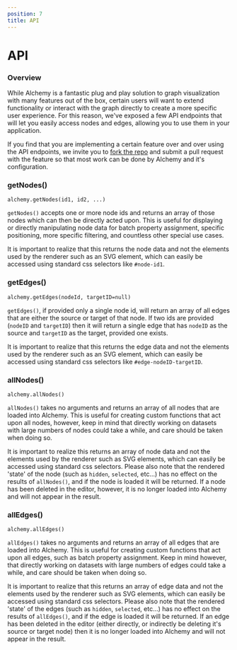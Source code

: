 ```yaml
---
position: 7
title: API
---
```


# API

### Overview

While Alchemy is a fantastic plug and play solution to graph visualization with many features out of the box, certain users will want to extend functionality or interact with the graph directly to create a more specific user experience.  For this reason, we've exposed a few API endpoints that will let you easily access nodes and edges, allowing you to use them in your application.

If you find that you are implementing a certain feature over and over using the API endpoints, we invite you to [fork the repo](http://github.com/GraphAlchemist/Alchemy) and submit a pull request with the feature so that most work can be done by Alchemy and it's configuration.

### getNodes()

`alchemy.getNodes(id1, id2, ...)`

`getNodes()` accepts one or more node ids and returns an array of those nodes which can then be directly acted upon.  This is useful for displaying or directly manipulating node data for batch property assignment, specific positioning, more specific filtering, and countless other special use cases.

It is important to realize that this returns the node data and not the elements used by the renderer such as an SVG element, which can easily be accessed using standard css selectors like `#node-id1`.

### getEdges()

`alchemy.getEdges(nodeId, targetID=null)`

`getEdges()`, if provided only a single node id, will return an array of all edges that are either the source or target of that node.  If two ids are provided (`nodeID` and `targetID`) then it will return a single edge that has `nodeID` as the source and `targetID` as the target, provided one exists.

It is important to realize that this returns the edge data and not the elements used by the renderer such as an SVG element, which can easily be accessed using standard css selectors like `#edge-nodeID-targetID`.

### allNodes()

`alchemy.allNodes()`

`allNodes()` takes no arguments and returns an array of all nodes that are loaded into Alchemy. This is useful for creating custom functions that act upon all nodes, however, keep in mind that directly working on datasets with large numbers of nodes could take a while, and care should be taken when doing so.

It is important to realize this returns an array of node data and not the elements used by the renderer such as SVG elements, which can easily be accessed using standard css selectors.  Please also note that the rendered 'state' of the node (such as `hidden`, `selected`, etc...) has no effect on the results of `allNodes()`, and if the node is loaded it will be returned.  If a node has been deleted in the editor, however, it is no longer loaded into Alchemy and will not appear in the result.

### allEdges()

`alchemy.allEdges()`

`allEdges()` takes no arguments and returns an array of all edges that are loaded into Alchemy.  This is useful for creating custom functions that act upon all edges, such as batch property assignment.  Keep in mind however, that directly working on datasets with large numbers of edges could take a while, and care should be taken when doing so.

It is important to realize that this returns an array of edge data and not the elements used by the renderer such as SVG elements, which can easily be accessed using standard css selectors.  Please also note that the rendered 'state' of the edges (such as `hidden`, `selected`, etc...) has no effect on the results of `allEdges()`, and if the edge is loaded it will be returned.  If an edge has been deleted in the editor (either directly, or indirectly be deleting it's source or target node) then it is no longer loaded into Alchemy and will not appear in the result.
